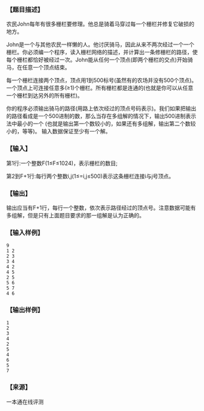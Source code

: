 ### 【题目描述】

农民John每年有很多栅栏要修理。他总是骑着马穿过每一个栅栏并修复它破损的地方。

John是一个与其他农民一样懒的人。他讨厌骑马，因此从来不两次经过一个一个栅栏。你必须编一个程序，读入栅栏网络的描述，并计算出一条修栅栏的路径，使每个栅栏都恰好被经过一次。John能从任何一个顶点(即两个栅栏的交点)开始骑马，在任意一个顶点结束。

每一个栅栏连接两个顶点，顶点用1到500标号(虽然有的农场并没有500个顶点)。一个顶点上可连接任意多(≥1)个栅栏。所有栅栏都是连通的(也就是你可以从任意一个栅栏到达另外的所有栅栏)。

你的程序必须输出骑马的路径(用路上依次经过的顶点号码表示)。我们如果把输出的路径看成是一个500进制的数，那么当存在多组解的情况下，输出500进制表示法中最小的一个 (也就是输出第一个数较小的，如果还有多组解，输出第二个数较小的，等等)。 输入数据保证至少有一个解。

### 【输入】

第1行:一个整数F(1≤F≤1024)，表示栅栏的数目;

第2到F+1行:每行两个整数i,j(1≤=i,j≤500)表示这条栅栏连接i与j号顶点。

### 【输出】

输出应当有F+1行，每行一个整数，依次表示路径经过的顶点号。注意数据可能有多组解，但是只有上面题目要求的那一组解是认为正确的。

### 【输入样例】

```
9
1 2
2 3
3 4
4 2
4 5
2 5
5 6
5 7
4 6
```

### 【输出样例】

```
1
2
3
4
2
5
4
6
5
7
```


 ### 【来源】

 一本通在线评测 